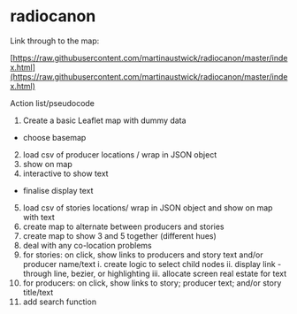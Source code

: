 # radiocanon

Link through to the map: 

[https://raw.githubusercontent.com/martinaustwick/radiocanon/master/index.html](https://raw.githubusercontent.com/martinaustwick/radiocanon/master/index.html)

Action list/pseudocode


1. Create a basic Leaflet map with dummy data
  * choose basemap
2. load csv of producer locations / wrap in JSON object
3. show on map
4. interactive to show text
  * finalise display text
5. load csv of stories locations/ wrap in JSON object and show on map with text
6. create map to alternate between producers and stories
7. create map to show 3 and 5 together (different hues)
8. deal with any co-location problems
9. for stories: on click, show links to producers and story text and/or producer name/text
  i. create logic to select child nodes
  ii. display link - through line, bezier, or highlighting
  iii. allocate screen real estate for text
10. for producers: on click, show links to story; producer text; and/or story title/text
11. add search function
